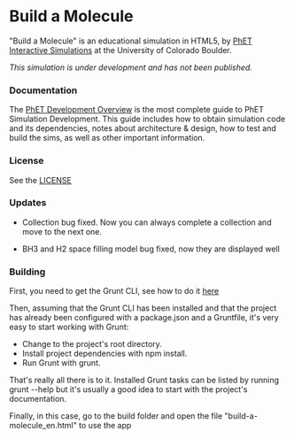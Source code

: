 Build a Molecule
================

"Build a Molecule" is an educational simulation in HTML5, by <a href="http://phet.colorado.edu/" target="_blank">PhET Interactive Simulations</a>
at the University of Colorado Boulder.

*This simulation is under development and has not been published.*

### Documentation
The <a href="http://bit.ly/phet-html5-development-overview" target="_blank">PhET Development Overview</a> is the most complete guide to PhET Simulation
Development. This guide includes how to obtain simulation code and its dependencies, notes about architecture & design, how to test and build
the sims, as well as other important information.

### License
See the <a href="https://github.com/phetsims/build-a-molecule/blob/master/LICENSE" target="_blank">LICENSE</a>

### Updates

- Collection bug fixed. Now you can always complete a collection and move to the next one.

- BH3 and H2 space filling model bug fixed, now they are displayed well

### Building

First, you need to get the Grunt CLI, see how to do it <a href="https://gruntjs.com/using-the-cli" target="_blank">here</a>

Then, assuming that the Grunt CLI has been installed and that the project has already been configured with a package.json and a Gruntfile, it's very easy to start working with Grunt:

- Change to the project's root directory.
- Install project dependencies with npm install.
- Run Grunt with grunt.

That's really all there is to it. Installed Grunt tasks can be listed by running grunt --help but it's usually a good idea to start with the project's documentation.

Finally, in this case, go to the build folder and open the file "build-a-molecule_en.html" to use the app

